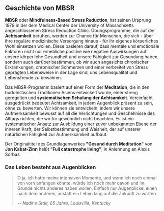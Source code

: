 ## Geschichte von MBSR

**MBSR** oder **Mindfulness-Based Stress Reduction**, hat seinen Ursprung 1979 in der dem Medical Center der University of Massachsetts 
angeschlossenen Stress Reduction Clinic. Übungsprogramme, die auf der **Achtsamkeit** beruhen, werden zur Chance für Menschen, 
die sich - über ihre reguläre medizinische Versorgung hinaus - für ihr eigenes körperliches Wohl einsetzen wollen. 
Diese basieren darauf, dass mentale und emotionale Faktoren nicht nur erhebliche positive wie negative Auswirkungen auf unsere 
körperliche Gesundheit und unsere Fähigkeit zur Gesundung haben, sondern auch darüber bestimmen, ob wir auch angesichts chronischer 
Erkrankungen, chronischer Schmerzen und einer verbreitet von Stress geprägten Lebensweise in der Lage sind, uns Lebensqualität und 
Lebensfreude zu bewahren.

Das MBSR-Programm basiert auf einer Form der **Meditation**, die in den buddhistischen Traditionen Asiens entwickelt wurde, einer streng 
geregelten und **systematischen Schulung der Achtsamkeit**. Vereinfacht ausgedrückt bedeutet Achtsamkeit, in jedem Augenblick präsent zu 
sein, ohne zu bewerten. Wir können sie entwickeln, indem wir unsere Aufmerksamkeit bewusst auf all die Verrichtungen und Geschehnisse 
des Alltags richten, die wir für gewöhnlich nicht beachten. Es ist ein systematischer Ansatz zur Ausbildung einer zuvor unbekannten 
Ebene der inneren Kraft, der Selbstbestimmung und Weisheit, der auf unserer natürlichen Fähigkeit zur Aufmerksamkeit aufbaut.

Der Originaltitel des Grundlagenwerkes **"Gesund durch Meditation"** von **Jon Kabat-Zinn** heißt **"Full catastrophe living"**, in Anlehnung an 
Alexis Sorbas.

### Das Leben besteht aus Augenblicken

> O ja, ich hatte meine intensiven Momente, und wenn ich noch einmal von vorn anfangen könnte, würde ich noch mehr davon 
  und im Grunde nichts anderes haben wollen. Einfach nur Augenblicke, einen nach dem anderen, anstatt ein Leben lang auf die Zukunft 
  zu warten.
>
> _-- Nadine Stair, 85 Jahre, Louisville, Kentucky_

